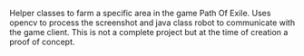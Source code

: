 Helper classes to farm a specific area in the game Path Of Exile.
Uses opencv to process the screenshot and java class robot to communicate with the game client.
This is not a complete project but at the time of creation a proof of concept.
